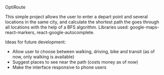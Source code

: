 OptiRoute

This simple project allows the user to enter a depart point and several locations in the same city, and calculate the shortest path the goes through all locations with the help of a BFS algorithm.
Libraries used: google-maps-react-markers, react-google-autocomplete.

Ideas for future development:
- Allow user to choose between walking, driving, bike and transit (as of now, only walking is available)
- Suggest places to see near the path (costs money as of now)
- Make the interface responsive to phone users
